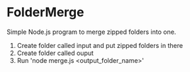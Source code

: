 # FolderMerge

Simple Node.js program to merge zipped folders into one.

1. Create folder called input and put zipped folders in there
2. Create folder called ouput
2. Run 'node merge.js <output_folder_name>' 
